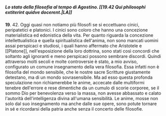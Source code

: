 ##### Lo stato della filosofia al tempo di Agostino. [[19.42 Qui philosophi extiterint quidve docerent.|LA]]

**19**. 42. Oggi quasi non notiamo più filosofi se si eccettuano cinici, peripatetici e platonici. I cinici sono coloro che hanno una concezione materialistica ed edonistica della vita. Per quanto riguarda la concezione intellettualistica e quella spiritualistica dell'anima, non sono mancati uomini assai perspicaci e studiosi, i quali hanno affermato che Aristotele e [[Platone]], nell'esposizione della loro dottrina, sono stati così concordi che soltanto agli ignoranti e meno perspicaci possono sembrare discordi. Quindi attraverso molti secoli e molte controversie è stato, a mio avviso, configurato un comune insegnamento della vera filosofia. Essa infatti non è filosofia del mondo sensibile, che le nostre sacre Scritture giustamente detestano, ma di un mondo sovrasensibile. Ma ad esso questa profonda speculazione non richiamerebbe le anime, accecate dalle multiformi tenebre dell'errore e rese dimentiche da un cumulo di scorie corporee, se il sommo Dio per benevolenza verso la massa, non avesse abbassato e calato l'autorità dell'intelligenza divina all'umana sensibilità. Le anime, mosse non solo dal suo insegnamento ma anche dalle sue opere, sono potute tornare in sé e ricordarsi della patria anche senza il concerto delle filosofie.